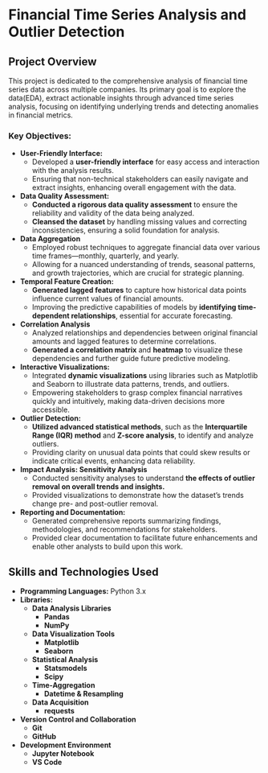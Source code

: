 # Financial Time Series Analysis and Outlier Detection
## Project Overview
This project is dedicated to the comprehensive analysis of financial time series data across multiple companies. Its primary goal is to explore the data(EDA), extract actionable insights through advanced time series analysis, focusing on identifying underlying trends and detecting anomalies in financial metrics.
### Key Objectives:
* **User-Friendly Interface:**
  * Developed a **user-friendly interface** for easy access and interaction with the analysis results.
  * Ensuring that non-technical stakeholders can easily navigate and extract insights, enhancing overall engagement with the data.
* **Data Quality Assessment:**
  * **Conducted a rigorous data quality assessment** to ensure the reliability and validity of the data being analyzed.
  * **Cleansed the dataset** by handling missing values and correcting inconsistencies, ensuring a solid foundation for analysis.
* **Data Aggregation**
  * Employed robust techniques to aggregate financial data over various time frames—monthly, quarterly, and yearly.
  * Allowing for a nuanced understanding of trends, seasonal patterns, and growth trajectories, which are crucial for strategic planning.
* **Temporal Feature Creation:**
  * **Generated lagged features** to capture how historical data points influence current values of financial amounts.
  * Improving the predictive capabilities of models by **identifying time-dependent relationships**, essential for accurate forecasting.
* **Correlation Analysis**
  * Analyzed relationships and dependencies between original financial amounts and lagged features to determine correlations.
  * **Generated a correlation matrix** and **heatmap** to visualize these dependencies and further guide future predictive modeling.
* **Interactive Visualizations:**
  * Integrated **dynamic visualizations** using libraries such as Matplotlib and Seaborn to illustrate data patterns, trends, and outliers.
  * Empowering stakeholders to grasp complex financial narratives quickly and intuitively, making data-driven decisions more accessible.
* **Outlier Detection:**
  * **Utilized advanced statistical methods**, such as the **Interquartile Range (IQR) method** and **Z-score analysis**, to identify and analyze outliers.
  * Providing clarity on unusual data points that could skew results or indicate critical events, enhancing data reliability.
* **Impact Analysis: Sensitivity Analysis**
  * Conducted sensitivity analyses to understand **the effects of outlier removal on overall trends and insights.**
  * Provided visualizations to demonstrate how the dataset’s trends change pre- and post-outlier removal.
* **Reporting and Documentation:**
  * Generated comprehensive reports summarizing findings, methodologies, and recommendations for stakeholders.
  * Provided clear documentation to facilitate future enhancements and enable other analysts to build upon this work.
 
## Skills and Technologies Used
* **Programming Languages:** Python 3.x
* **Libraries:**
  * **Data Analysis Libraries**
     * **Pandas**
     * **NumPy** 
  * **Data Visualization Tools**
     * **Matplotlib** 
     * **Seaborn** 
  * **Statistical Analysis**
     * **Statsmodels**
     * **Scipy** 
  * **Time-Aggregation**
     * **Datetime & Resampling** 
  * **Data Acquisition**
     * **requests**
* **Version Control and Collaboration**
  * **Git** 
  * **GitHub** 
* **Development Environment**
  * **Jupyter Notebook** 
  * **VS Code** 



